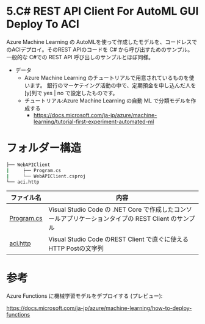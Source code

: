 # 5.C# REST API Client For AutoML GUI Deploy To ACI

Azure Machine Learning の AutoMLを使って作成したモデルを、コードレスでのACIデプロイ。そのREST APIのコードを C# から呼び出すためのサンプル。
一般的な C#での REST API 呼び出しのサンプルとほぼ同様。

  - データ
      - Azure Machine Learning のチュートリアルで用意されているものを使います。
銀行のマーケテイング活動の中で、定期預金を申し込んだ人を[y]列で yes | no で設定したものです。
      - チュートリアル:Azure Machine Learning の自動 ML で分類モデルを作成する
          - https://docs.microsoft.com/ja-jp/azure/machine-learning/tutorial-first-experiment-automated-ml


# フォルダー構造


```bash
├── WebAPIClient
|     ├── Program.cs
|     └── WebAPIClient.csproj
└── aci.http
```

| ファイル名                               | 内容 |
| ---------------------------------------- | ----------------- |
| [Program.cs](WebAPIClient/Program.cs)  | Visual Studio Code の .NET Core で作成したコンソールアプリケーションタイプの REST Client のサンプル | 
| [aci.http](WebAPIClient/aci.http) | Visual Studio Code のREST Client で直ぐに使えるHTTP Postの文字列 |   

# 参考


Azure Functions に機械学習モデルをデプロイする (プレビュー):

https://docs.microsoft.com/ja-jp/azure/machine-learning/how-to-deploy-functions